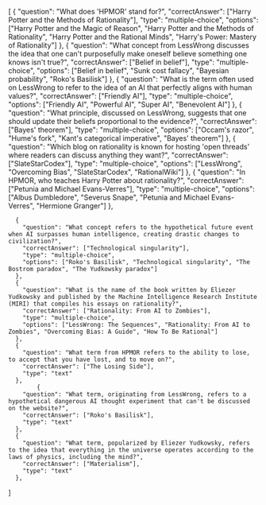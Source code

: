[
      {
        "question": "What does 'HPMOR' stand for?",
        "correctAnswer": ["Harry Potter and the Methods of Rationality"],
        "type": "multiple-choice",
        "options": ["Harry Potter and the Magic of Reason", "Harry Potter and the Methods of Rationality", "Harry Potter and the Rational Minds", "Harry's Power: Mastery of Rationality"]
      },
            {
        "question": "What concept from LessWrong discusses the idea that one can't purposefully make oneself believe something one knows isn't true?",
        "correctAnswer": ["Belief in belief"],
        "type": "multiple-choice",
        "options": ["Belief in belief", "Sunk cost fallacy", "Bayesian probability", "Roko's Basilisk"]
      },
            {
        "question": "What is the term often used on LessWrong to refer to the idea of an AI that perfectly aligns with human values?",
        "correctAnswer": ["Friendly AI"],
        "type": "multiple-choice",
        "options": ["Friendly AI", "Powerful AI", "Super AI", "Benevolent AI"]
      },
            {
        "question": "What principle, discussed on LessWrong, suggests that one should update their beliefs proportional to the evidence?",
        "correctAnswer": ["Bayes' theorem"],
        "type": "multiple-choice",
        "options": ["Occam's razor", "Hume's fork", "Kant's categorical imperative", "Bayes' theorem"]
      },
      {
        "question": "Which blog on rationality is known for hosting 'open threads' where readers can discuss anything they want?",
        "correctAnswer": ["SlateStarCodex"],
        "type": "multiple-choice",
        "options": ["LessWrong", "Overcoming Bias", "SlateStarCodex", "RationalWiki"]
      },
      {
        "question": "In HPMOR, who teaches Harry Potter about rationality?",
        "correctAnswer": ["Petunia and Michael Evans-Verres"],
        "type": "multiple-choice",
        "options": ["Albus Dumbledore", "Severus Snape", "Petunia and Michael Evans-Verres", "Hermione Granger"]
      },
      
      {
        "question": "What concept refers to the hypothetical future event when AI surpasses human intelligence, creating drastic changes to civilization?",
        "correctAnswer": ["Technological singularity"],
        "type": "multiple-choice",
        "options": ["Roko's Basilisk", "Technological singularity", "The Bostrom paradox", "The Yudkowsky paradox"]
      },
      {
        "question": "What is the name of the book written by Eliezer Yudkowsky and published by the Machine Intelligence Research Institute (MIRI) that compiles his essays on rationality?",
        "correctAnswer": ["Rationality: From AI to Zombies"],
        "type": "multiple-choice",
        "options": ["LessWrong: The Sequences", "Rationality: From AI to Zombies", "Overcoming Bias: A Guide", "How To Be Rational"]
      },
      {
        "question": "What term from HPMOR refers to the ability to lose, to accept that you have lost, and to move on?",
        "correctAnswer": ["The Losing Side"],
        "type": "text"
      },
            {
        "question": "What term, originating from LessWrong, refers to a hypothetical dangerous AI thought experiment that can't be discussed on the website?",
        "correctAnswer": ["Roko's Basilisk"],
        "type": "text"
      },
      {
        "question": "What term, popularized by Eliezer Yudkowsky, refers to the idea that everything in the universe operates according to the laws of physics, including the mind?",
        "correctAnswer": ["Materialism"],
        "type": "text"
      },
      
]
